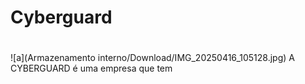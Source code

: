 # Cyberguard <h1>
![a](Armazenamento interno/Download/IMG_20250416_105128.jpg)
A CYBERGUARD é uma empresa que tem
